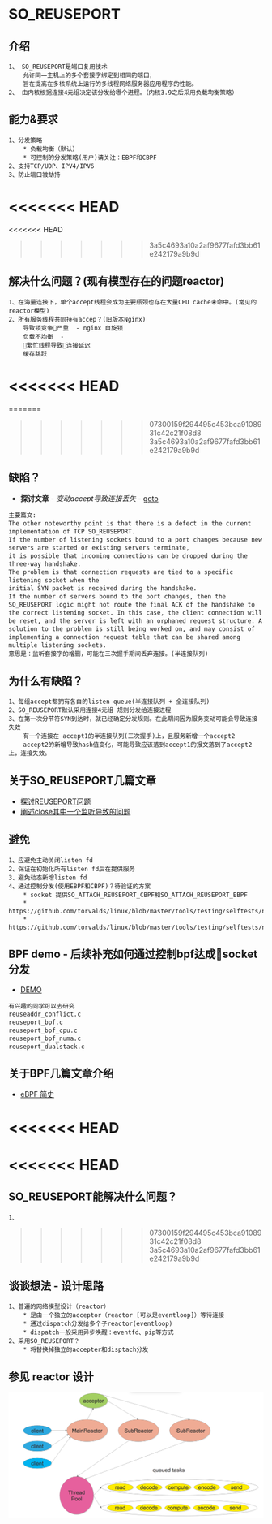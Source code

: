 # SO_REUSEPORT
## 介绍
```
1、 SO_REUSEPORT是端口复用技术
    允许同一主机上的多个套接字绑定到相同的端口，
    旨在提高在多核系统上运行的多线程网络服务器应用程序的性能。
2、 由内核根据连接4元组决定该分发给哪个进程。（内核3.9之后采用负载均衡策略）
```
## 能力&要求
```
1、分发策略
    * 负载均衡（默认）
    * 可控制的分发策略(用户)请关注：EBPF和CBPF
2、支持TCP/UDP、IPV4/IPV6
3、防止端口被劫持
```

<<<<<<< HEAD
=======
<<<<<<< HEAD
>>>>>>> 3a5c4693a10a2af9677fafd3bb61e242179a9b9d
## 解决什么问题？(现有模型存在的问题reactor)
```
1、在海量连接下，单个accept线程会成为主要瓶颈也存在大量CPU cache未命中。(常见的reactor模型)
2、所有服务线程共同持有accep？(旧版本Nginx)
    导致锁竞争严重  - nginx 自旋锁
    负载不均衡  - 
    繁忙线程导致连接延迟
    缓存跳跃
```

<<<<<<< HEAD
=======
=======
>>>>>>> 07300159f294495c453bca9108931c42c21f08d8
>>>>>>> 3a5c4693a10a2af9677fafd3bb61e242179a9b9d
## 缺陷？
* **探讨文章** - *变动accept导致连接丢失* - [goto](https://lwn.net/Articles/542738)
```
主要篇文:
The other noteworthy point is that there is a defect in the current implementation of TCP SO_REUSEPORT. 
If the number of listening sockets bound to a port changes because new servers are started or existing servers terminate, 
it is possible that incoming connections can be dropped during the three-way handshake. 
The problem is that connection requests are tied to a specific listening socket when the 
initial SYN packet is received during the handshake. 
If the number of servers bound to the port changes, then the SO_REUSEPORT logic might not route the final ACK of the handshake to the correct listening socket. In this case, the client connection will be reset, and the server is left with an orphaned request structure. A solution to the problem is still being worked on, and may consist of implementing a connection request table that can be shared among multiple listening sockets.
意思是：监听套接字的增删，可能在三次握手期间丢弃连接。(半连接队列)
```

## 为什么有缺陷？
```
1、每组accept都拥有各自的listen queue(半连接队列 + 全连接队列)
2、SO_REUSEPORT默认采用连接4元组 规则分发给连接进程
3、在第一次分节符SYN到达时，就已经确定分发规则。在此期间因为服务变动可能会导致连接失效
    有一个连接在 accept1的半连接队列(三次握手)上，且服务新增一个accept2
    accept2的新增导致hash值变化，可能导致应该落到accept1的报文落到了accept2上，连接失效。
```
## 关于SO_REUSEPORT几篇文章
* [探讨REUSEPORT问题](https://lwn.net/Articles/542629)
* [阐述close其中一个监听导致的问题](https://engineeringblog.yelp.com/2015/04/true-zero-downtime-haproxy-reloads.html)

## 避免
```
1、应避免主动关闭listen fd
2、保证在初始化所有listen fd后在提供服务
3、避免动态新增listen fd
4、通过控制分发(使用EBPF和CBPF)？待验证的方案
    * socket 提供SO_ATTACH_REUSEPORT_CBPF和SO_ATTACH_REUSEPORT_EBPF
    * https://github.com/torvalds/linux/blob/master/tools/testing/selftests/net/reuseport_bpf_cpu.c
    * https://github.com/torvalds/linux/blob/master/tools/testing/selftests/net/reuseport_bpf_numa.c
```

## BPF demo - 后续补充如何通过控制bpf达成socket分发
* [DEMO](https://github.com/torvalds/linux/tree/master/tools/testing/selftests/net)
```
有兴趣的同学可以去研究
reuseaddr_conflict.c
reuseport_bpf.c
reuseport_bpf_cpu.c
reuseport_bpf_numa.c
reuseport_dualstack.c
```

## 关于BPF几篇文章介绍
* [eBPF 简史](https://blog.cloudflare.com/perfect-locality-and-three-epic-systemtap-scripts/)

<<<<<<< HEAD
=======
<<<<<<< HEAD
=======
## SO_REUSEPORT能解决什么问题？
```
1、
```

>>>>>>> 07300159f294495c453bca9108931c42c21f08d8
>>>>>>> 3a5c4693a10a2af9677fafd3bb61e242179a9b9d
## 谈谈想法 - 设计思路
```
1、普遍的网络模型设计（reactor）
    * 是由一个独立的acceptor（reactor [可以是eventloop]）等待连接
    * 通过dispatch分发给多个子reactor(eventloop)
    * dispatch一般采用异步唤醒：eventfd、pip等方式
2、采用SO_REUSEPORT？
    * 将替换掉独立的accepter和disptach分发
```
## 参见 reactor 设计
![image](/Picture/multi_reactor_thread_pool.png)